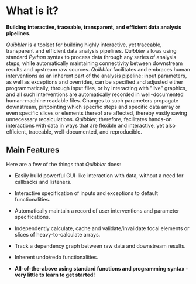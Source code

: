 What is it?
===========

**Building interactive, traceable, transparent, and efficient data analysis pipelines.** 

*Quibbler* is a toolset for building highly interactive, yet traceable,
transparent and efficient data analysis pipelines. *Quibbler* allows using standard 
*Python* syntax to process data through any series of analysis steps, while 
automatically maintaining connectivity between downstream results and upstream raw 
sources. *Quibbler* facilitates and embraces human interventions as an inherent part 
of the analysis pipeline: input parameters, as well as exceptions and overrides, 
can be specified and adjusted either programmatically, through input files, or by 
interacting with "live" graphics, and all such interventions are automatically 
recorded in well-documented human-machine readable files. Changes to such parameters 
propagate downstream, pinpointing which specific steps and specific data array or
even specific slices or elements thereof are affected, thereby vastly saving unnecessary 
recalculations. *Quibbler*, therefore, facilitates hands-on interactions with data 
in ways that are flexible and interactive, yet also efficient, traceable, 
well-documented, and reproducible.

Main Features
-------------

Here are a few of the things that *Quibbler* does:

* Easily build powerful GUI-like interaction with data, without a need for callbacks 
and listeners. 

* Interactive specification of inputs and exceptions to default functionalities.

* Automatically maintain a record of user interventions and parameter specifications.

* Independently calculate, cache and validate/invalidate focal elements or slices of heavy-to-calculate arrays. 

* Track a dependency graph between raw data and downstream results.  

* Inherent undo/redo functionalities.

* **All-of-the-above using standard functions and programming syntax - very little to learn to get started!**

